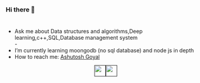 ### Hi there 👋

<!--
**ashutoshgoy/ashutoshgoy** is a ✨ _special_ ✨ repository because its `README.md` (this file) appears on your GitHub profile.

Here are some ideas to get you started:

- 🔭 I’m currently working on ...
- 🌱 I’m currently learning ...
- 👯 I’m looking to collaborate on ...
- 🤔 I’m looking for help with ...
- 💬 Ask me about ...
- 📫 How to reach me: ...
- 😄 Pronouns: ...
- ⚡ Fun fact: ...
-->

<h1 align="center",Hii I am Ashutosh Goyal 👋></h1>
 <ul>
 <li>Ask me about <string>Data structures and algorithms,Deep learning,c++,SQL,Database management system</string></li>
-<li> I’m currently learning <string>moongodb (no sql database)  and node js in depth</string></li>
<li> How to reach me: <a href="https://www.linkedin.com/in/ashutosh-goyal-989442150/" target="_blank">Ashutosh Goyal</a></li>


<p align="center">
<a href=""https://www.linkedin.com/in/ashutosh-goyal-989442150/" target="_blank"><img src="https://cdn.jsdelivr.net/npm/simple-icons@4.13.0/icons/linkedin.svg" height="30" width="30></a>
  &nsbp;&nsbp;&nsbp;&nsbp;
 
  
<a href=https://www.facebook.com/ashutosh.goyal.5494 target="_blank"><img src="https://cdn.jsdelivr.net/npm/simple-icons@4.13.0/icons/facebook.svg" height="30" width="30"></a>
  </p>
